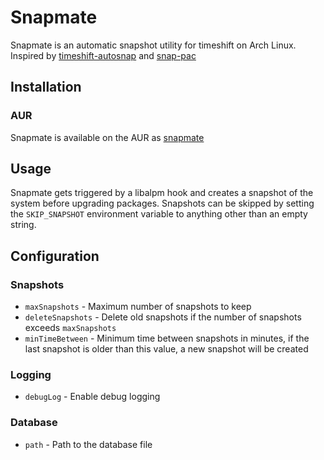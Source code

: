 # Snapmate

Snapmate is an automatic snapshot utility for timeshift on Arch Linux.<br>
Inspired by [timeshift-autosnap](https://aur.archlinux.org/packages/timeshift-autosnap) and [snap-pac](https://archlinux.org/packages/extra/any/snap-pac/)

## Installation
### AUR
Snapmate is available on the AUR as [snapmate](https://aur.archlinux.org/packages/snapmate/)

## Usage
Snapmate gets triggered by a libalpm hook and creates a snapshot of the system before upgrading packages.
Snapshots can be skipped by setting the `SKIP_SNAPSHOT` environment variable to anything other than an empty string.

## Configuration
### Snapshots
- `maxSnapshots` - Maximum number of snapshots to keep
- `deleteSnapshots` - Delete old snapshots if the number of snapshots exceeds `maxSnapshots`
- `minTimeBetween` - Minimum time between snapshots in minutes, if the last snapshot is older than this value, a new snapshot will be created

### Logging
- `debugLog` - Enable debug logging

### Database
- `path` - Path to the database file